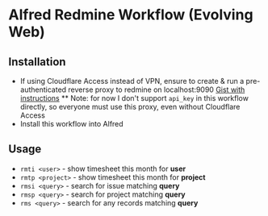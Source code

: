 Alfred Redmine Workflow (Evolving Web)
======================================

Installation
------------
* If using Cloudflare Access instead of VPN, ensure to create & run a pre-authenticated reverse proxy to redmine on localhost:9090 [Gist with instructions](https://gist.github.com/dergachev/62633abc9874a10cc28618276eb94519)
** Note: for now I don't support `api_key` in this workflow directly, so everyone must use this proxy, even without Cloudflare Access
* Install this workflow into Alfred

Usage
-----

* `rmti <user>` - show timesheet this month for **user**
* `rmtp <project>` - show timesheet this month for **project**
* `rmsi <query>` - search for issue matching **query**
* `rmsp <query>` - search for project matching **query**
* `rms <query>` - search for any records matching **query**



